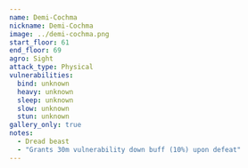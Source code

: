 ```yaml
---
name: Demi-Cochma
nickname: Demi-Cochma
image: ../demi-cochma.png
start_floor: 61
end_floor: 69
agro: Sight
attack_type: Physical
vulnerabilities:
  bind: unknown
  heavy: unknown
  sleep: unknown
  slow: unknown
  stun: unknown
gallery_only: true
notes:
  - Dread beast
  - "Grants 30m vulnerability down buff (10%) upon defeat"
---
```

